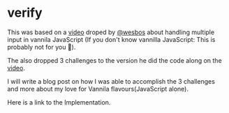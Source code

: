 # verify

This was based on a [video](https://www.youtube.com/watch?v=tkoJDk8ejsY) droped by [@wesbos](https://twitter.com/wesbos) about handling multiple input in vannila JavaScript (If you don't know vannilla JavaScript: This is probably not for you 👀).

The also dropped 3 challenges to the version he did the code along on the [video](https://www.youtube.com/watch?v=tkoJDk8ejsY).

I will write a blog post on how I was able to accomplish the 3 challenges and more about my love for Vannila flavours(JavaScript alone). 

Here is a link to the Implementation. 
